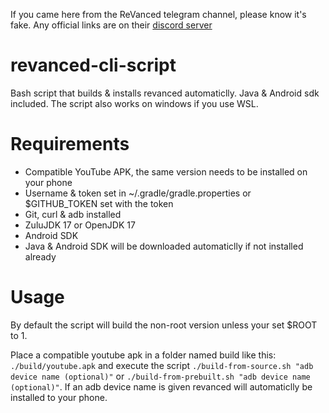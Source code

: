 If you came here from the ReVanced telegram channel, please know it's fake. Any official links are on their [discord server](https://revanced.app/discord)

# revanced-cli-script

Bash script that builds & installs revanced automaticlly. Java &amp; Android sdk included. The script also works on windows if you use WSL.

# Requirements

 - Compatible YouTube APK, the same version needs to be installed on your phone
 - Username & token set in ~/.gradle/gradle.properties or $GITHUB_TOKEN set with the token
 - Git, curl & adb installed
 - ZuluJDK 17 or OpenJDK 17
 - Android SDK
 - Java & Android SDK will be downloaded automaticlly if not installed already

# Usage

By default the script will build the non-root version unless your set $ROOT to 1.

Place a compatible youtube apk in a folder named build like this: `./build/youtube.apk` and execute the script `./build-from-source.sh "adb device name (optional)"` or `./build-from-prebuilt.sh "adb device name (optional)"`. If an adb device name is given revanced will automaticlly be installed to your phone.
